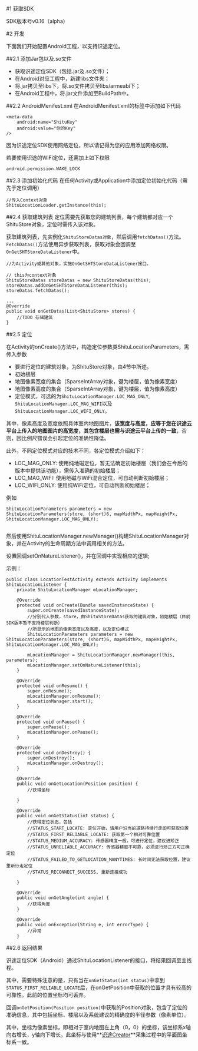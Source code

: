 #1 获取SDK

SDK版本号v0.16（alpha）

#2 开发

下面我们开始配置Android工程，以支持识途定位。

##2.1 添加Jar包以及.so文件

+ 获取识途定位SDK（包括.jar及.so文件）；
+ 在Android对应工程中，新建libs文件夹；
+ 将.jar拷贝至libs下，将.so文件拷贝至libs/armeabi下；
+ 在Android工程中，将.jar文件添加至BuildPath中。

##2.2 AndroidMenifest.xml
在AndroidMenifest.xml的<application>标签中添加如下代码

```
<meta-data
	android:name="ShituKey"
	android:value="你的Key" 
/>
```
因为识途定位SDK使用网络定位，所以请记得为您的应用添加网络权限。

若要使用识途的WiFi定位，还需加上如下权限

```
android.permission.WAKE_LOCK
```


##2.3 添加初始化代码
在任何Activity或Application中添加定位初始化代码（需先于定位调用）

```
//传入Context对象
ShituLocationLoader.getInstance(this);
```

##2.4 获取建筑列表
定位需要先获取您的建筑列表，每个建筑都对应一个ShituStore对象，定位时需传入该对象。

获取建筑列表，先实例化```ShituStoreDatas对象```，然后调用```fetchDatas()```方法。```FetchDatas()```方法使用异步获取列表，获取对象会回调至```OnGetSHTStoreDataListener```中。

```
//为Activity或其他对象，实施OnGetSHTStoreDataListener接口。

// this为context对象
ShituStoreDatas storeDatas = new ShituStoreDatas(this);
storeDatas.addOnGetSHTStoreDataListener(this);
storeDatas.fetchDatas();

...
@Override
public void onGetDatas(List<ShituStore> stores) {
	//TODO 存储建筑
}
```

##2.5 定位

在Activity的onCreate()方法中，构造定位参数类ShituLocationParameters，需传入参数

+ 要进行定位的建筑对象，为ShituStore对象，由4节中所述。
+ 初始楼层
+ 地图像素宽度的集合（SparseIntArray对象，键为楼层，值为像素宽度）
+ 地图像素高度的集合（SparseIntArray对象，键为楼层，值为像素高度）
+ 定位模式，可选的为```ShituLocationManager.LOC_MAG_ONLY```, ```ShituLocationManager.LOC_MAG_WIFI```以及```ShituLocationManager.LOC_WIFI_ONLY```。

其中，像素高度及宽度依照具体室内地图图片，**该宽度与高度，应等于您在识途云平台上传入的地图图片的高宽度，其包含楼层也需与识途云平台上传的一致**，否则，因比例尺错误会引起定位的准确性降低。

此外，不同定位模式对应的技术不同，各定位模式介绍如下：

+ LOC_MAG_ONLY: 使用纯地磁定位，暂无法确定初始楼层（我们会在今后的版本中提供该功能），需传入准确的初始楼层；
+ LOC_MAG_WIFI: 使用地磁与WiFi混合定位，可自动判断初始楼层；
+ LOC_WIFI_ONLY: 使用纯WiFi定位，可自动判断初始楼层；

例如

```
ShituLocationParameters parameters = new ShituLocationParameters(store, (short)6, mapWidthPx, mapHeightPx, ShituLocationManager.LOC_MAG_ONLY);
	
```

然后使用ShituLocationManager.newManager()构建ShituLocationManager对象，并在Activity的生命周期方法中调用相关的方法。

设置回调setOnNatureListener()，并在回调中实现相应的逻辑;

示例：

```
public class LocationTestActivity extends Activity implements ShituLocationListener {
	private ShituLocationManager mLocationManager;

	@Override
	protected void onCreate(Bundle savedInstanceState) {
		super.onCreate(savedInstanceState);
		//分别代入参数，store，由ShituStoreDatas获取的建筑对象，初始楼层（目前SDK版本暂不支持楼层判断）
		//所显示的地图的像素宽度以及高度，以及定位模式		
		ShituLocationParameters parameters = new ShituLocationParameters(store, (short)6, mapWidthPx, mapHeightPx, ShituLocationManager.LOC_MAG_ONLY);

		mLocationManager = ShituLocationManager.newManager(this, parameters);
		mLocationManager.setOnNatureListener(this);
	}
	
	@Override
	protected void onResume() {
		super.onResume();
		mLocationManager.onResume();
		mLocationManager.start();
	}
	
	@Override
	protected void onPause() {
		super.onPause();
		mLocationManager.onPause();
	}

	@Override
	protected void onDestroy() {
		super.onDestroy();
		mLocationManager.onDestroy();
	}

	@Override
	public void onGetLocation(Position position) {
		//获得坐标

	}

	@Override
	public void onGetStatus(int status) {
		//获得定位状态，包括
		//STATUS_START_LOCATE: 定位开始，请用户沿当前道路持续行走即可获取位置
	 	//STATUS_FIRST_RELIABLE_LOCATE: 获取第一个相对可靠位置
	 	//STATUS_MEDIUM_ACCURACY: 传感器精度一般，可进行定位，建议进矫正
	 	//STATUS_UNRELIABLE_ACCURACY: 传感器精度不可靠，必须进行矫正方可正确定位
	 	//STATUS_FAILED_TO_GETLOCATION_MANYTIMES: 长时间无法获取位置，建议重新行走定位
		//STATUS_RECONNECT_SUCCESS, 重新连接成功

	}

	@Override
	public void onGetAngle(int angle) {
		//获得角度
	}

	@Override
	public void onException(String e, int errorType) {
		//异常
	}
```

##2.6 返回结果

识途定位SDK（Android）通过ShituLocationListener的接口，将结果回调至主线程。

其中，需要特殊注意的是，只有当在```onGetStatus(int status)```中拿到```STATUS_FIRST_RELIABLE_LOCATE```后，在onGetPosition中获取的位置才具有较高的可靠性。此前的位置坐标均可丢弃。

回调```onGetPosition(Position position)```中获取的Position对象，包含了定位的准确信息，其中包括坐标、楼层以及系统建议的精确度的半径参数（像素单位）。

其中，坐标为像素坐标，即相对于室内地图左上角（0，0）的坐标，该坐标系x轴向右增长，y轴向下增长。此坐标与使用**[识途Creator](http://ubirouting.com/creator.php)**采集过程中的平面图坐标系一致。




